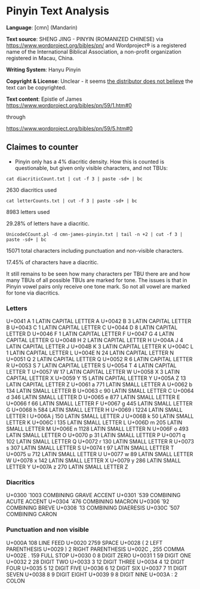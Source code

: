 # Pinyin Text Analysis

**Language**: [cmn] (Mandarin)

**Text source**: SHENG JING - PINYIN (ROMANIZED CHINESE) via https://www.wordproject.org/bibles/pn/ and Wordproject® is a registered name of the International Biblical Association, a non-profit organization registered in Macau, China.

**Writing System**: Hanyu Pinyin

**Copyright & License**: Unclear - it seems [the distributor does not believe](https://www.wordproject.org/contact/new/copyrights.htm) the text can be copyrighted.

**Text content**: Epistle of James
https://www.wordproject.org/bibles/pn/59/1.htm#0

through

https://www.wordproject.org/bibles/pn/59/5.htm#0

## Claimes to counter

* Pinyin only has a 4% diacritic density.
   How this is counted is questionable, but given only visible characters, and not TBUs:

 ```
cat diacriticCount.txt | cut -f 3 | paste -sd+ | bc
 ````
2630 diacritics used

 ```
 cat letterCounts.txt | cut -f 3 | paste -sd+ | bc
 ```
8983 letters used

29.28% of letters have a diacritic.

 ```
 UnicodeCCount.pl -d cmn-james-pinyin.txt | tail -n +2 | cut -f 3 | paste -sd+ | bc
```

15071 total characters including punctuation and non-visible characters.

17.45% of characters have a diacritic.
<!-- percentages calculated via https://percentagecalculator.net/ -->

It still remains to be seen how many characters per TBU there are and how many TBUs of all possible TBUs are marked for tone. The issues is that in Pinyin  vowel pairs only receive one tone mark. So not all vowel are marked for tone via diacritics.

### Letters

U+0041	A	1	LATIN CAPITAL LETTER A
U+0042	B	3	LATIN CAPITAL LETTER B
U+0043	C	1	LATIN CAPITAL LETTER C
U+0044	D	8	LATIN CAPITAL LETTER D
U+0046	F	1	LATIN CAPITAL LETTER F
U+0047	G	4	LATIN CAPITAL LETTER G
U+0048	H	2	LATIN CAPITAL LETTER H
U+004A	J	4	LATIN CAPITAL LETTER J
U+004B	K	3	LATIN CAPITAL LETTER K
U+004C	L	1	LATIN CAPITAL LETTER L
U+004E	N	24	LATIN CAPITAL LETTER N
U+0051	Q	2	LATIN CAPITAL LETTER Q
U+0052	R	6	LATIN CAPITAL LETTER R
U+0053	S	7	LATIN CAPITAL LETTER S
U+0054	T	4	LATIN CAPITAL LETTER T
U+0057	W	17	LATIN CAPITAL LETTER W
U+0058	X	3	LATIN CAPITAL LETTER X
U+0059	Y	15	LATIN CAPITAL LETTER Y
U+005A	Z	13	LATIN CAPITAL LETTER Z
U+0061	a	771	LATIN SMALL LETTER A
U+0062	b	134	LATIN SMALL LETTER B
U+0063	c	90	LATIN SMALL LETTER C
U+0064	d	346	LATIN SMALL LETTER D
U+0065	e	877	LATIN SMALL LETTER E
U+0066	f	66	LATIN SMALL LETTER F
U+0067	g	445	LATIN SMALL LETTER G
U+0068	h	584	LATIN SMALL LETTER H
U+0069	i	1224	LATIN SMALL LETTER I
U+006A	j	150	LATIN SMALL LETTER J
U+006B	k	50	LATIN SMALL LETTER K
U+006C	l	135	LATIN SMALL LETTER L
U+006D	m	205	LATIN SMALL LETTER M
U+006E	n	1128	LATIN SMALL LETTER N
U+006F	o	493	LATIN SMALL LETTER O
U+0070	p	31	LATIN SMALL LETTER P
U+0071	q	102	LATIN SMALL LETTER Q
U+0072	r	130	LATIN SMALL LETTER R
U+0073	s	307	LATIN SMALL LETTER S
U+0074	t	97	LATIN SMALL LETTER T
U+0075	u	712	LATIN SMALL LETTER U
U+0077	w	89	LATIN SMALL LETTER W
U+0078	x	142	LATIN SMALL LETTER X
U+0079	y	286	LATIN SMALL LETTER Y
U+007A	z	270	LATIN SMALL LETTER Z

### Diacritics

U+0300	̀	1003	COMBINING GRAVE ACCENT
U+0301	́	539	COMBINING ACUTE ACCENT
U+0304	̄	476	COMBINING MACRON
U+0306	̆	92	COMBINING BREVE
U+0308	̈	13	COMBINING DIAERESIS
U+030C	̌	507	COMBINING CARON

### Punctuation and non visible

U+000A	 	108	LINE FEED
U+0020	 	2759	SPACE
U+0028	(	2	LEFT PARENTHESIS
U+0029	)	2	RIGHT PARENTHESIS
U+002C	,	255	COMMA
U+002E	.	159	FULL STOP
U+0030	0	8	DIGIT ZERO
U+0031	1	59	DIGIT ONE
U+0032	2	28	DIGIT TWO
U+0033	3	12	DIGIT THREE
U+0034	4	12	DIGIT FOUR
U+0035	5	12	DIGIT FIVE
U+0036	6	12	DIGIT SIX
U+0037	7	11	DIGIT SEVEN
U+0038	8	9	DIGIT EIGHT
U+0039	9	8	DIGIT NINE
U+003A	:	2	COLON
